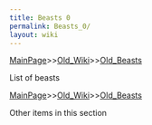 ```yaml
---
title: Beasts 0
permalink: Beasts_0/
layout: wiki
---
```


[MainPage](/keeperrl_wiki/ "wikilink")>>[Old_Wiki](/keeperrl_wiki/Old_Wiki "wikilink")>>[Old_Beasts](/keeperrl_wiki/Old_Beasts "wikilink")

List of beasts

[MainPage](/keeperrl_wiki/ "wikilink")>>[Old_Wiki](/keeperrl_wiki/Old_Wiki "wikilink")>>[Old_Beasts](/keeperrl_wiki/Old_Beasts "wikilink")

Other items in this section
